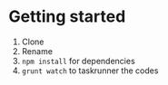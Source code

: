 # Getting started
1) Clone
2) Rename
3) ```npm install``` for dependencies
4) ```grunt watch``` to taskrunner the codes
